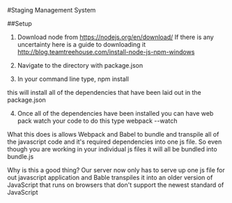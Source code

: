 #Staging Management System


##Setup

1. Download node from https://nodejs.org/en/download/
If there is any uncertainty here is a guide to downloading it 
http://blog.teamtreehouse.com/install-node-js-npm-windows

2. Navigate to the directory with package.json

3. In your command line type, 
    npm install

this will install all of the dependencies that have been laid out in the package.json

4. Once all of the dependencies have been installed you can have web pack watch 
your code to do this type
    webpack --watch

What this does is allows Webpack and Babel to bundle and transpile all of the 
javascript code and it's required dependencies into one js file.
So even though you are working in your individual js files it will all be 
bundled into bundle.js

Why is this a good thing?
Our server now only has to serve up one js file for out javascript application 
and Bable transpiles it into an older version of JavaScript 
that runs on browsers that don't support the newest standard of JavaScript